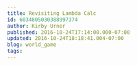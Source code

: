 ```yaml
---
title: Revisiting Lambda Calc
id: 6034805030388997374
author: Kirby Urner
published: 2016-10-24T17:14:00.000-07:00
updated: 2016-10-24T18:18:41.004-07:00
blog: world_game
tags: 
---
```


